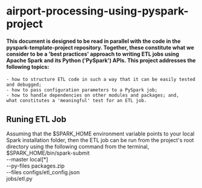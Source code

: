 ﻿# airport-processing-using-pyspark-project
#### This document is designed to be read in parallel with the code in the pyspark-template-project repository. Together, these constitute what we consider to be a 'best practices' approach to writing ETL jobs using Apache Spark and its Python ('PySpark') APIs. This project addresses the following topics:

    - how to structure ETL code in such a way that it can be easily tested and debugged;
    - how to pass configuration parameters to a PySpark job;
    - how to handle dependencies on other modules and packages; and,
    what constitutes a 'meaningful' test for an ETL job.

## Runing ETL Job
Assuming that the $SPARK_HOME environment variable points to your local Spark installation folder, then the ETL job can be run from the project's root directory using the following command from the terminal,
    $SPARK_HOME/bin/spark-submit \
    --master local[*] \
    --py-files packages.zip \
    --files configs/etl_config.json \
    jobs/etl.py
